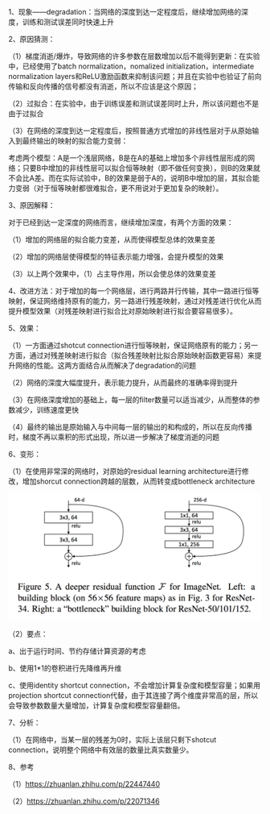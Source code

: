 1、现象——degradation：当网络的深度到达一定程度后，继续增加网络的深度，训练和测试误差同时快速上升

2、原因猜测：

（1）梯度消逝/爆炸，导致网络的许多参数在层数增加以后不能得到更新：在实验中，已经使用了batch normalization，nomalized initialization，intermediate normalization layers和ReLU激励函数来抑制该问题；并且在实验中也验证了前向传输和反向传播的信号都没有消逝，所以不应该是这个原因；

（2）过拟合：在实验中，由于训练误差和测试误差同时上升，所以该问题也不是由于过拟合

（3）在网络的深度到达一定程度后，按照普通方式增加的非线性层对于从原始输入到最终输出的映射的拟合能力变弱：

考虑两个模型：A是一个浅层网络，B是在A的基础上增加多个非线性层形成的网络；只要B中增加的非线性层可以拟合恒等映射（即不做任何变换），则B的效果就不会比A差。而在实际试验中，B的效果是弱于A的，说明B中增加的层，其拟合能力变弱（对于恒等映射都很难拟合，更不用说对于更加复杂的映射）。

3、原因解释：

对于已经到达一定深度的网络而言，继续增加深度，有两个方面的效果：

（1）增加的网络层的拟合能力变差，从而使得模型总体的效果变差

（2）增加的网络层使得模型的特征表示能力增强，会提升模型的效果

（3）以上两个效果中，（1）占主导作用，所以会使总体的效果变差

4、改进方法：对于增加的每一个网络层，进行两路并行传输，其中一路进行恒等映射，保证网络维持原有的能力，另一路进行残差映射，通过对残差进行优化从而提升模型效果（对残差映射进行拟合比对原始映射进行拟合要容易很多）。

5、效果：

（1）一方面通过shotcut connection进行恒等映射，保证网络原有的能力；另一方面，通过对残差映射进行拟合（拟合残差映射比拟合原始映射函数更容易）来提升网络的性能。这两方面结合从而解决了degradation的问题

（2）网络的深度大幅度提升，表示能力提升，从而最终的准确率得到提升

（3）在网络深度增加的基础上，每一层的filter数量可以适当减少，从而整体的参数减少，训练速度更快

（4）最终的输出是原始输入与中间每一层的输出的和构成的，所以在反向传播时，梯度不再以乘积的形式出现，所以进一步解决了梯度消逝的问题

6、变形：

（1）在使用非常深的网络时，对原始的residual learning architecture进行修改，增加shorcut connection跨越的层数，从而转变成bottleneck architecture

![image](https://github.com/shiyanwudi922/paper_summary/blob/master/picture/ResNet/figure5.png)

（2）要点：

a、出于运行时间、节约存储计算资源的考虑

b、使用1*1的卷积进行先降维再升维

c、使用identity shortcut connection，不会增加计算复杂度和模型容量；如果用projection shortcut connection代替，由于其连接了两个维度非常高的层，所以会导致参数数量大量增加，计算复杂度和模型容量翻倍。

7、分析：

（1）在网络中，当某一层的残差为0时，实际上该层只剩下shotcut connection，说明整个网络中有效层的数量比真实数量少。

8、参考

（1）<https://zhuanlan.zhihu.com/p/22447440>

（2）<https://zhuanlan.zhihu.com/p/22071346>